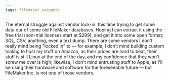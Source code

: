 ```yaml
---
tags: filemaker snippets
---
```


The eternal struggle against vendor lock-in: this time trying to get some data our of some old FileMaker databases. Hoping I can extract it using the free trial (non-trial licenses start at $299), and get it into some open format; SQL, CSV, anything, even a text dump. There are some vendors I don't really mind being "locked in" to — for example, I don't mind building custom tooling to host my stuff on Amazon, as their prices are hard to beat, their stuff is still Linux at the end of the day, and my confidence that they won't screw me over is high; likewise, I don't mind entrusting stuff to Apple, as I'll be using their hardware and software for the foreseeable future — but FileMaker Inc. is not one of those vendors.
